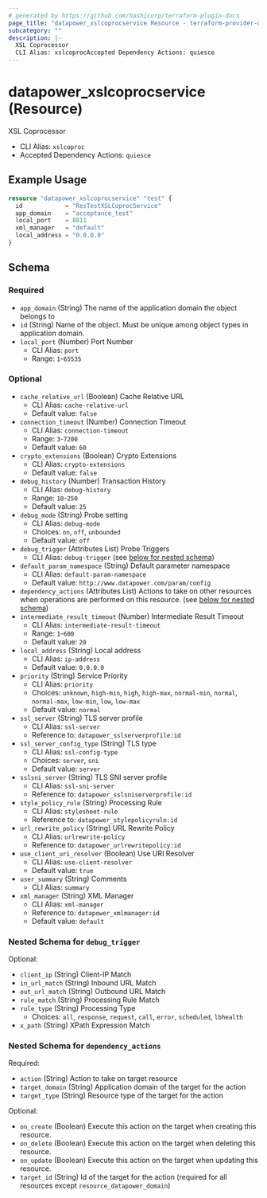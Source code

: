 ```yaml
---
# generated by https://github.com/hashicorp/terraform-plugin-docs
page_title: "datapower_xslcoprocservice Resource - terraform-provider-datapower"
subcategory: ""
description: |-
  XSL Coprocessor
  CLI Alias: xslcoprocAccepted Dependency Actions: quiesce
---
```


# datapower_xslcoprocservice (Resource)

XSL Coprocessor
  - CLI Alias: `xslcoproc`
  - Accepted Dependency Actions: `quiesce`

## Example Usage

```terraform
resource "datapower_xslcoprocservice" "test" {
  id            = "ResTestXSLCoprocService"
  app_domain    = "acceptance_test"
  local_port    = 8811
  xml_manager   = "default"
  local_address = "0.0.0.0"
}
```

<!-- schema generated by tfplugindocs -->
## Schema

### Required

- `app_domain` (String) The name of the application domain the object belongs to
- `id` (String) Name of the object. Must be unique among object types in application domain.
- `local_port` (Number) Port Number
  - CLI Alias: `port`
  - Range: `1`-`65535`

### Optional

- `cache_relative_url` (Boolean) Cache Relative URL
  - CLI Alias: `cache-relative-url`
  - Default value: `false`
- `connection_timeout` (Number) Connection Timeout
  - CLI Alias: `connection-timeout`
  - Range: `3`-`7200`
  - Default value: `60`
- `crypto_extensions` (Boolean) Crypto Extensions
  - CLI Alias: `crypto-extensions`
  - Default value: `false`
- `debug_history` (Number) Transaction History
  - CLI Alias: `debug-history`
  - Range: `10`-`250`
  - Default value: `25`
- `debug_mode` (String) Probe setting
  - CLI Alias: `debug-mode`
  - Choices: `on`, `off`, `unbounded`
  - Default value: `off`
- `debug_trigger` (Attributes List) Probe Triggers
  - CLI Alias: `debug-trigger` (see [below for nested schema](#nestedatt--debug_trigger))
- `default_param_namespace` (String) Default parameter namespace
  - CLI Alias: `default-param-namespace`
  - Default value: `http://www.datapower.com/param/config`
- `dependency_actions` (Attributes List) Actions to take on other resources when operations are performed on this resource. (see [below for nested schema](#nestedatt--dependency_actions))
- `intermediate_result_timeout` (Number) Intermediate Result Timeout
  - CLI Alias: `intermediate-result-timeout`
  - Range: `1`-`600`
  - Default value: `20`
- `local_address` (String) Local address
  - CLI Alias: `ip-address`
  - Default value: `0.0.0.0`
- `priority` (String) Service Priority
  - CLI Alias: `priority`
  - Choices: `unknown`, `high-min`, `high`, `high-max`, `normal-min`, `normal`, `normal-max`, `low-min`, `low`, `low-max`
  - Default value: `normal`
- `ssl_server` (String) TLS server profile
  - CLI Alias: `ssl-server`
  - Reference to: `datapower_sslserverprofile:id`
- `ssl_server_config_type` (String) TLS type
  - CLI Alias: `ssl-config-type`
  - Choices: `server`, `sni`
  - Default value: `server`
- `sslsni_server` (String) TLS SNI server profile
  - CLI Alias: `ssl-sni-server`
  - Reference to: `datapower_sslsniserverprofile:id`
- `style_policy_rule` (String) Processing Rule
  - CLI Alias: `stylesheet-rule`
  - Reference to: `datapower_stylepolicyrule:id`
- `url_rewrite_policy` (String) URL Rewrite Policy
  - CLI Alias: `urlrewrite-policy`
  - Reference to: `datapower_urlrewritepolicy:id`
- `use_client_uri_resolver` (Boolean) Use URI Resolver
  - CLI Alias: `use-client-resolver`
  - Default value: `true`
- `user_summary` (String) Comments
  - CLI Alias: `summary`
- `xml_manager` (String) XML Manager
  - CLI Alias: `xml-manager`
  - Reference to: `datapower_xmlmanager:id`
  - Default value: `default`

<a id="nestedatt--debug_trigger"></a>
### Nested Schema for `debug_trigger`

Optional:

- `client_ip` (String) Client-IP Match
- `in_url_match` (String) Inbound URL Match
- `out_url_match` (String) Outbound URL Match
- `rule_match` (String) Processing Rule Match
- `rule_type` (String) Processing Type
  - Choices: `all`, `response`, `request`, `call`, `error`, `scheduled`, `lbhealth`
- `x_path` (String) XPath Expression Match


<a id="nestedatt--dependency_actions"></a>
### Nested Schema for `dependency_actions`

Required:

- `action` (String) Action to take on target resource
- `target_domain` (String) Application domain of the target for the action
- `target_type` (String) Resource type of the target for the action

Optional:

- `on_create` (Boolean) Execute this action on the target when creating this resource.
- `on_delete` (Boolean) Execute this action on the target when deleting this resource.
- `on_update` (Boolean) Execute this action on the target when updating this resource.
- `target_id` (String) Id of the target for the action (required for all resources except `resource_datapower_domain`)
